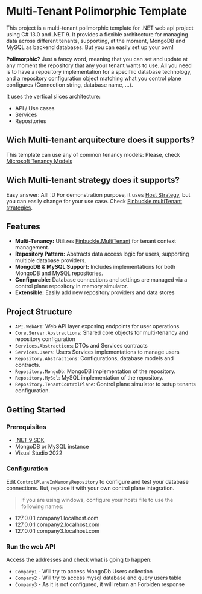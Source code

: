 # Multi-Tenant Polimorphic Template

This project is a multi-tenant polimorphic template for .NET web api project using C# 13.0 and .NET 9. It provides a flexible architecture for managing data across different tenants, supporting, at the moment, MongoDB and MySQL as backend databases. But you can easily set up your own!

**Polimorphic?**
Just a fancy word, meaning that you can set and update at any moment the repository that any your tenant wants to use.
All you need is to have a repository implementation for a specifiic database technology, and a repository configuration object matching what you control plane configures (Connection string, database name, ...).

It uses the vertical slices architecture:
- API / Use cases
- Services
- Repositories

## Wich Multi-tenant arquitecture does it supports?
This template can use any of common tenancy models:
Please, check [Microsoft Tenancy Models](https://learn.microsoft.com/en-us/azure/architecture/guide/multitenant/considerations/tenancy-models)

## Wich Multi-tenant strategy does it supports?
Easy answer: All! :D 
For demonstration purpose, it uses [Host Strategy](https://www.finbuckle.com/MultiTenant/Docs/v9.2.2/Strategies), but you can easily change for your use case. Check [Finbuckle multiTenant strategies](https://www.finbuckle.com/MultiTenant/Docs/v9.2.2/Strategies).


## Features

- **Multi-Tenancy:** Utilizes [Finbuckle.MultiTenant](https://github.com/Finbuckle/Finbuckle.MultiTenant) for tenant context management.
- **Repository Pattern:** Abstracts data access logic for users, supporting multiple database providers.
- **MongoDB & MySQL Support:** Includes implementations for both MongoDB and MySQL repositories.
- **Configurable:** Database connections and settings are managed via a control plane repository in memory simulator.
- **Extensible:** Easily add new repository providers and data stores

## Project Structure

- `API.WebAPI`: Web API layer exposing endpoints for user operations.
- `Core.Server.Abstractions`: Shared core objects for multi-tenancy and repository configuration
- `Services.Abstractions`: DTOs and Services contracts 
- `Services.Users`: Users Services implementations to manage users 
- `Repository.Abstractions`: Configurations, database models and contracts.
- `Repository.MongoDb`: MongoDB implementation of the repository.
- `Repository.MySql`: MySQL implementation of the repository.
- `Repository.TenantControlPlane`: Control plane simulator to setup tenants configuration.

## Getting Started

### Prerequisites

- [.NET 9 SDK](https://dotnet.microsoft.com/download/dotnet/9.0)
- MongoDB or MySQL instance
- Visual Studio 2022

### Configuration

Edit `ControlPlaneInMemoryRepository` to configure and test your database connections. But, replace it with your own control plane integration.

> If you are using windows, configure your hosts file to use the following names:
- 127.0.0.1 company1.localhost.com
- 127.0.0.1 company2.localhost.com
- 127.0.0.1 company3.localhost.com

### Run the web API

Access the addresses and check what is going to happen:

- `Company1` - Will try to access MongoDb Users collection 
- `Company2` - Will try to access mysql database and query users table
- `Company3` - As it is not configured, it will return an Forbiden response 
